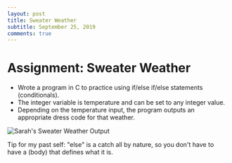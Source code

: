 ```yaml
---
layout: post
title: Sweater Weather
subtitle: September 25, 2019
comments: true
---
```


# Assignment: Sweater Weather

* Wrote a program in C to practice using if/else if/else statements (conditionals).
* The integer variable is temperature and can be set to any integer value.
* Depending on the temperature input, the program outputs an appropriate dress code for that weather.


![Sarah's Sweater Weather Output](https://ephsarah.github.io/img/sweaterweatheroutput.png)

Tip for my past self: "else" is a catch all by nature, so you don't have to have a (body) that defines what it is.

